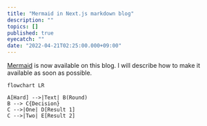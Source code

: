 ```yaml
---
title: "Mermaid in Next.js markdown blog"
description: ""
topics: []
published: true
eyecatch: ""
date: "2022-04-21T02:25:00.000+09:00"
---
```


[Mermaid](https://mermaid-js.github.io/mermaid/#/) is now available on this blog.
I will describe how to make it available as soon as possible.

```mermaid
flowchart LR 

A[Hard] -->|Text| B(Round)
B --> C{Decision}
C -->|One| D[Result 1]
C -->|Two| E[Result 2]
```
